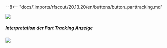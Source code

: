 
--8<-- "docs/.imports/rfscout/20.13.20/en/buttons/button_parttracking.md"

![](Bilder/RF_SCOUT_process_analysis_parttraking_01.png)

##### Interpretation der Part Tracking Anzeige

![](Bilder/RF_SCOUT_process_analysis_parttraking_02.png)
